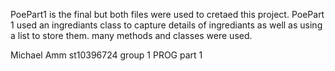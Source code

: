 PoePart1 is the final but both files were used to cretaed this project.
PoePart 1 used an ingrediants class to capture details of ingrediants as well as using a list to store them.
many methods and classes were used.

Michael Amm st10396724 group 1 PROG part 1 
